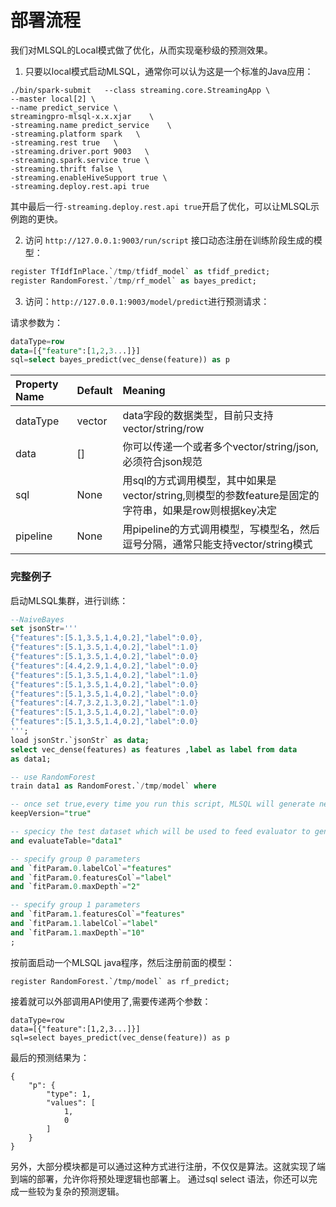 # 部署流程

我们对MLSQL的Local模式做了优化，从而实现毫秒级的预测效果。


1. 只要以local模式启动MLSQL，通常你可以认为这是一个标准的Java应用：

```
./bin/spark-submit   --class streaming.core.StreamingApp \
--master local[2] \
--name predict_service \
streamingpro-mlsql-x.x.xjar    \
-streaming.name predict_service    \
-streaming.platform spark   \
-streaming.rest true   \
-streaming.driver.port 9003   \
-streaming.spark.service true \
-streaming.thrift false \
-streaming.enableHiveSupport true \
-streaming.deploy.rest.api true 
```

其中最后一行`-streaming.deploy.rest.api true`开启了优化，可以让MLSQL示例跑的更快。


2. 访问 `http://127.0.0.1:9003/run/script` 接口动态注册在训练阶段生成的模型：

```sql
register TfIdfInPlace.`/tmp/tfidf_model` as tfidf_predict;
register RandomForest.`/tmp/rf_model` as bayes_predict;
```


3. 访问：`http://127.0.0.1:9003/model/predict`进行预测请求： 

请求参数为：

```sql
dataType=row
data=[{"feature":[1,2,3...]}]
sql=select bayes_predict(vec_dense(feature)) as p
```

| Property Name	 | Default  |Meaning |
|:-----------|:------------|:------------|
|dataType|vector|data字段的数据类型，目前只支持vector/string/row|
|data|[]|你可以传递一个或者多个vector/string/json,必须符合json规范|
|sql|None|用sql的方式调用模型，其中如果是vector/string,则模型的参数feature是固定的字符串，如果是row则根据key决定|
|pipeline|None|用pipeline的方式调用模型，写模型名，然后逗号分隔，通常只能支持vector/string模式|


### 完整例子

启动MLSQL集群，进行训练：

```sql
--NaiveBayes
set jsonStr='''
{"features":[5.1,3.5,1.4,0.2],"label":0.0},
{"features":[5.1,3.5,1.4,0.2],"label":1.0}
{"features":[5.1,3.5,1.4,0.2],"label":0.0}
{"features":[4.4,2.9,1.4,0.2],"label":0.0}
{"features":[5.1,3.5,1.4,0.2],"label":1.0}
{"features":[5.1,3.5,1.4,0.2],"label":0.0}
{"features":[5.1,3.5,1.4,0.2],"label":0.0}
{"features":[4.7,3.2,1.3,0.2],"label":1.0}
{"features":[5.1,3.5,1.4,0.2],"label":0.0}
{"features":[5.1,3.5,1.4,0.2],"label":0.0}
''';
load jsonStr.`jsonStr` as data;
select vec_dense(features) as features ,label as label from data
as data1;

-- use RandomForest
train data1 as RandomForest.`/tmp/model` where

-- once set true,every time you run this script, MLSQL will generate new directory for you model
keepVersion="true" 

-- specicy the test dataset which will be used to feed evaluator to generate some metrics e.g. F1, Accurate
and evaluateTable="data1"

-- specify group 0 parameters
and `fitParam.0.labelCol`="features"
and `fitParam.0.featuresCol`="label"
and `fitParam.0.maxDepth`="2"

-- specify group 1 parameters
and `fitParam.1.featuresCol`="features"
and `fitParam.1.labelCol`="label"
and `fitParam.1.maxDepth`="10"
;

```

按前面启动一个MLSQL java程序，然后注册前面的模型：

```
register RandomForest.`/tmp/model` as rf_predict;
```

接着就可以外部调用API使用了,需要传递两个参数：

```
dataType=row
data=[{"feature":[1,2,3...]}]
sql=select bayes_predict(vec_dense(feature)) as p
```

最后的预测结果为：

```
{
    "p": {
        "type": 1,
        "values": [
            1,
            0
        ]
    }
}

```

另外，大部分模块都是可以通过这种方式进行注册，不仅仅是算法。这就实现了端到端的部署，允许你将预处理逻辑也部署上。
通过sql select 语法，你还可以完成一些较为复杂的预测逻辑。
